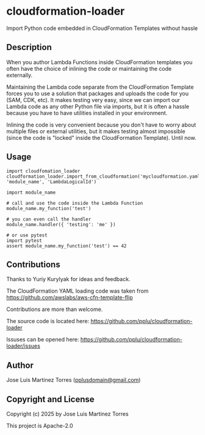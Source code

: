 # cloudformation-loader

Import Python code embedded in CloudFormation Templates without hassle

## Description

When you author Lambda Functions inside CloudFormation templates you often have the choice of inlining the 
code or maintaining the code externally.

Maintaining the Lambda code separate from the CloudFormation Template forces you to use a solution that packages and uploads the code for you (SAM, CDK, etc). It makes testing very easy, since we can import our Lambda code as any other Python file via imports, but it is often a hassle because you have to have utilities installed in your environment.

Inlining the code is very convenient because you don't have to worry about multiple files or external utilities, but it makes testing almost impossible (since the code is "locked" inside the CloudFormation Template). Until now.

## Usage

```
import cloudfomation_loader
cloudformation_loader.import_from_cloudformation('mycloudformation.yaml', 'module_name', 'LambdaLogicalId')

import module_name

# call and use the code inside the Lambda Function
module_name.my_function('test')

# you can even call the handler
module_name.handler({ 'testing': 'me' })

# or use pytest
import pytest
assert module_name.my_function('test') == 42
```

## Contributions

Thanks to Yuriy Kurylyak for ideas and feedback.

The CloudFormation YAML loading code was taken from https://github.com/awslabs/aws-cfn-template-flip

Contributions are more than welcome.

The source code is located here: https://github.com/pplu/cloudformation-loader

Issuses can be opened here: https://github.com/pplu/cloudformation-loader/issues

## Author

Jose Luis Martinez Torres (pplusdomain@gmail.com)

## Copyright and License

Copyright (c) 2025 by Jose Luis Martinez Torres

This project is Apache-2.0

